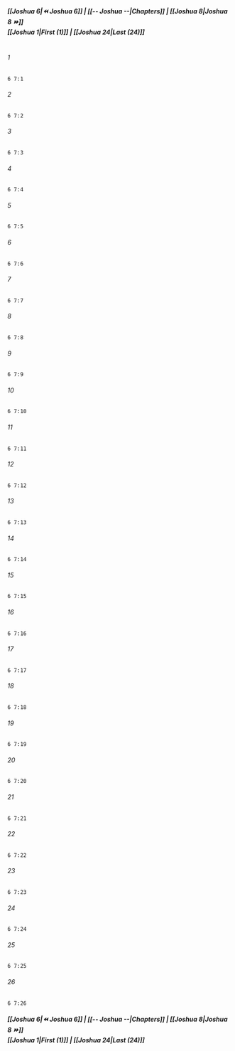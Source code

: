 
##### **[[Joshua 6|⏪ Joshua 6]] | [[-- Joshua --|Chapters]] | [[Joshua 8|Joshua 8 ⏩]]**<br>**[[Joshua 1|First (1)]] | [[Joshua 24|Last (24)]]**<br><br>

###### 1
``` verse
6 7:1
```
###### 2
``` verse
6 7:2
```
###### 3
``` verse
6 7:3
```
###### 4
``` verse
6 7:4
```
###### 5
``` verse
6 7:5
```
###### 6
``` verse
6 7:6
```
###### 7
``` verse
6 7:7
```
###### 8
``` verse
6 7:8
```
###### 9
``` verse
6 7:9
```
###### 10
``` verse
6 7:10
```
###### 11
``` verse
6 7:11
```
###### 12
``` verse
6 7:12
```
###### 13
``` verse
6 7:13
```
###### 14
``` verse
6 7:14
```
###### 15
``` verse
6 7:15
```
###### 16
``` verse
6 7:16
```
###### 17
``` verse
6 7:17
```
###### 18
``` verse
6 7:18
```
###### 19
``` verse
6 7:19
```
###### 20
``` verse
6 7:20
```
###### 21
``` verse
6 7:21
```
###### 22
``` verse
6 7:22
```
###### 23
``` verse
6 7:23
```
###### 24
``` verse
6 7:24
```
###### 25
``` verse
6 7:25
```
###### 26
``` verse
6 7:26
```

##### **[[Joshua 6|⏪ Joshua 6]] | [[-- Joshua --|Chapters]] | [[Joshua 8|Joshua 8 ⏩]]**<br>**[[Joshua 1|First (1)]] | [[Joshua 24|Last (24)]]**
